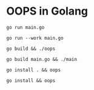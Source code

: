 # OOPS in Golang

`go run main.go`

`go run --work main.go`

`go build && ./oops`

`go build main.go && ./main`

`go install . && oops`

`go install && oops`
